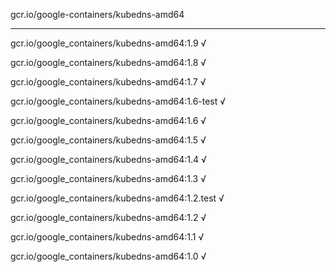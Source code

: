 gcr.io/google-containers/kubedns-amd64 

----
gcr.io/google_containers/kubedns-amd64:1.9 √

gcr.io/google_containers/kubedns-amd64:1.8 √

gcr.io/google_containers/kubedns-amd64:1.7 √

gcr.io/google_containers/kubedns-amd64:1.6-test √

gcr.io/google_containers/kubedns-amd64:1.6 √

gcr.io/google_containers/kubedns-amd64:1.5 √

gcr.io/google_containers/kubedns-amd64:1.4 √

gcr.io/google_containers/kubedns-amd64:1.3 √

gcr.io/google_containers/kubedns-amd64:1.2.test √

gcr.io/google_containers/kubedns-amd64:1.2 √

gcr.io/google_containers/kubedns-amd64:1.1 √

gcr.io/google_containers/kubedns-amd64:1.0 √

